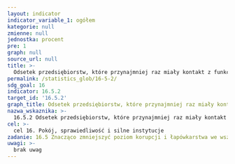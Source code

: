 ```yaml
---
layout: indicator
indicator_variable_1: ogółem
kategorie: null
zmienne: null
jednostka: procent
pre: 1
graph: null
source_url: null
title: >-
  Odsetek przedsiębiorstw, które przynajmniej raz miały kontakt z funkcjonariuszem publicznym i zapłaciły mu łapówkę lub były poproszone o łapówkę przez funkcjonariusza publicznego, w ciągu ostatnich 12 miesięcy
permalink: /statistics_glob/16-5-2/
sdg_goal: 16
indicator: 16.5.2
target_id: '16.5.2'
graph_title: Odsetek przedsiębiorstw, które przynajmniej raz miały kontakt z funkcjonariuszem publicznym i zapłaciły mu łapówkę lub były poproszone o łapówkę przez funkcjonariusza publicznego, w ciągu ostatnich 12 miesięcy
nazwa_wskaznika: >-
  16.5.2 Odsetek przedsiębiorstw, które przynajmniej raz miały kontakt z funkcjonariuszem publicznym i zapłaciły mu łapówkę lub były poproszone o łapówkę przez funkcjonariusza publicznego, w ciągu ostatnich 12 miesięcy
cel: >-
  cel 16. Pokój, sprawiedliwość i silne instytucje
zadanie: 16.5 Znacząco zmniejszyć poziom korupcji i łapówkarstwa we wszystkich formach
uwagi: >-
  brak uwag
---
```

